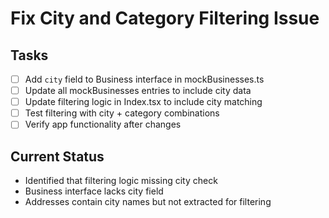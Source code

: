 # Fix City and Category Filtering Issue

## Tasks
- [ ] Add `city` field to Business interface in mockBusinesses.ts
- [ ] Update all mockBusinesses entries to include city data
- [ ] Update filtering logic in Index.tsx to include city matching
- [ ] Test filtering with city + category combinations
- [ ] Verify app functionality after changes

## Current Status
- Identified that filtering logic missing city check
- Business interface lacks city field
- Addresses contain city names but not extracted for filtering
